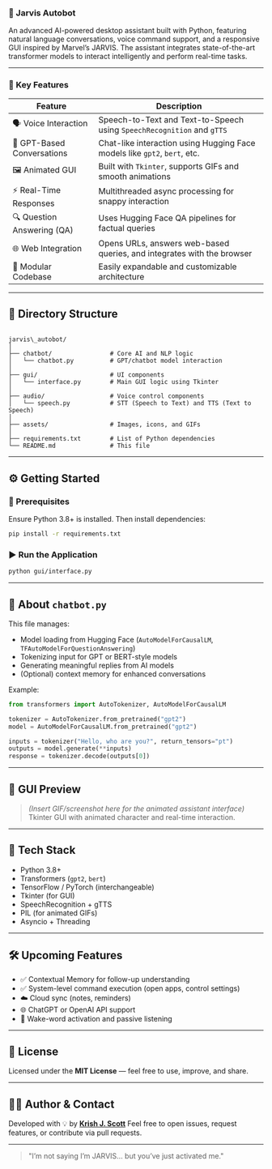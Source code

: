 ### 🤖 Jarvis Autobot

An advanced AI-powered desktop assistant built with Python, featuring natural language conversations, voice command support, and a responsive GUI inspired by Marvel’s JARVIS. The assistant integrates state-of-the-art transformer models to interact intelligently and perform real-time tasks.

---

### 🧠 Key Features

| Feature                         | Description                                                                 |
|----------------------------------|-----------------------------------------------------------------------------|
| 🗣️ Voice Interaction             | Speech-to-Text and Text-to-Speech using `SpeechRecognition` and `gTTS`     |
| 💬 GPT-Based Conversations      | Chat-like interaction using Hugging Face models like `gpt2`, `bert`, etc.  |
| 🖼️ Animated GUI                 | Built with `Tkinter`, supports GIFs and smooth animations                  |
| ⚡ Real-Time Responses           | Multithreaded async processing for snappy interaction                      |
| 🔍 Question Answering (QA)       | Uses Hugging Face QA pipelines for factual queries                         |
| 🌐 Web Integration               | Opens URLs, answers web-based queries, and integrates with the browser     |
| 🎯 Modular Codebase              | Easily expandable and customizable architecture                            |

---

## 📂 Directory Structure

```

jarvis\_autobot/
│
├── chatbot/                # Core AI and NLP logic
│   └── chatbot.py          # GPT/chatbot model interaction
│
├── gui/                    # UI components
│   └── interface.py        # Main GUI logic using Tkinter
│
├── audio/                  # Voice control components
│   └── speech.py           # STT (Speech to Text) and TTS (Text to Speech)
│
├── assets/                 # Images, icons, and GIFs
│
├── requirements.txt        # List of Python dependencies
└── README.md               # This file

````

---

## ⚙️ Getting Started

### 🔧 Prerequisites

Ensure Python 3.8+ is installed. Then install dependencies:

```bash
pip install -r requirements.txt
````

### ▶️ Run the Application

```bash
python gui/interface.py
```

---

## 📌 About `chatbot.py`

This file manages:

* Model loading from Hugging Face (`AutoModelForCausalLM`, `TFAutoModelForQuestionAnswering`)
* Tokenizing input for GPT or BERT-style models
* Generating meaningful replies from AI models
* (Optional) context memory for enhanced conversations

Example:

```python
from transformers import AutoTokenizer, AutoModelForCausalLM

tokenizer = AutoTokenizer.from_pretrained("gpt2")
model = AutoModelForCausalLM.from_pretrained("gpt2")

inputs = tokenizer("Hello, who are you?", return_tensors="pt")
outputs = model.generate(**inputs)
response = tokenizer.decode(outputs[0])
```

---

## 📸 GUI Preview

> *(Insert GIF/screenshot here for the animated assistant interface)*
> Tkinter GUI with animated character and real-time interaction.

---

## 🧩 Tech Stack

* Python 3.8+
* Transformers (`gpt2`, `bert`)
* TensorFlow / PyTorch (interchangeable)
* Tkinter (for GUI)
* SpeechRecognition + gTTS
* PIL (for animated GIFs)
* Asyncio + Threading

---

## 🛠️ Upcoming Features

* ✅ Contextual Memory for follow-up understanding
* ✅ System-level command execution (open apps, control settings)
* ☁️ Cloud sync (notes, reminders)
* 🌐 ChatGPT or OpenAI API support
* 🔐 Wake-word activation and passive listening

---

## 📜 License

Licensed under the **MIT License** — feel free to use, improve, and share.

---

## 🙋‍♂️ Author & Contact

Developed with 💡 by **[Krish J. Scott](https://github.com/krisjscott)**
Feel free to open issues, request features, or contribute via pull requests.

---

> "I’m not saying I’m JARVIS… but you’ve just activated me."

```

